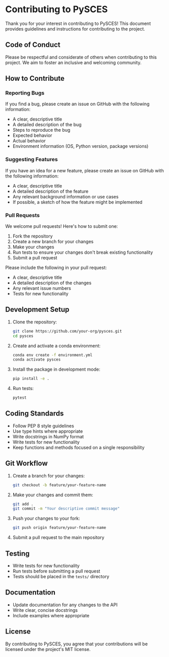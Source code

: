 # Contributing to PySCES

Thank you for your interest in contributing to PySCES! This document provides guidelines and instructions for contributing to the project.

## Code of Conduct

Please be respectful and considerate of others when contributing to this project. We aim to foster an inclusive and welcoming community.

## How to Contribute

### Reporting Bugs

If you find a bug, please create an issue on GitHub with the following information:

- A clear, descriptive title
- A detailed description of the bug
- Steps to reproduce the bug
- Expected behavior
- Actual behavior
- Environment information (OS, Python version, package versions)

### Suggesting Features

If you have an idea for a new feature, please create an issue on GitHub with the following information:

- A clear, descriptive title
- A detailed description of the feature
- Any relevant background information or use cases
- If possible, a sketch of how the feature might be implemented

### Pull Requests

We welcome pull requests! Here's how to submit one:

1. Fork the repository
2. Create a new branch for your changes
3. Make your changes
4. Run tests to ensure your changes don't break existing functionality
5. Submit a pull request

Please include the following in your pull request:

- A clear, descriptive title
- A detailed description of the changes
- Any relevant issue numbers
- Tests for new functionality

## Development Setup

1. Clone the repository:
   ```bash
   git clone https://github.com/your-org/pysces.git
   cd pysces
   ```

2. Create and activate a conda environment:
   ```bash
   conda env create -f environment.yml
   conda activate pysces
   ```

3. Install the package in development mode:
   ```bash
   pip install -e .
   ```

4. Run tests:
   ```bash
   pytest
   ```

## Coding Standards

- Follow PEP 8 style guidelines
- Use type hints where appropriate
- Write docstrings in NumPy format
- Write tests for new functionality
- Keep functions and methods focused on a single responsibility

## Git Workflow

1. Create a branch for your changes:
   ```bash
   git checkout -b feature/your-feature-name
   ```

2. Make your changes and commit them:
   ```bash
   git add .
   git commit -m "Your descriptive commit message"
   ```

3. Push your changes to your fork:
   ```bash
   git push origin feature/your-feature-name
   ```

4. Submit a pull request to the main repository

## Testing

- Write tests for new functionality
- Run tests before submitting a pull request
- Tests should be placed in the `tests/` directory

## Documentation

- Update documentation for any changes to the API
- Write clear, concise docstrings
- Include examples where appropriate

## License

By contributing to PySCES, you agree that your contributions will be licensed under the project's MIT license.
